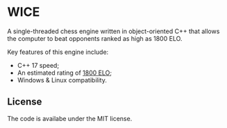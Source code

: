 # WICE
A single-threaded chess engine written in object-oriented C++ that allows the computer to beat opponents ranked as high as 1800 ELO. 

<p>Key features</b> of this engine include:</p>
                <ul>
                    <li>C++ 17 speed;</li>
                    <li>An estimated rating of <a href=\"https://en.wikipedia.org/wiki/Elo_rating_system\">1800 ELO</a>;</li>
                    <li>Windows &amp; Linux compatibility.</li>
                </ul>

## License

The code is availabe under the MIT license.
